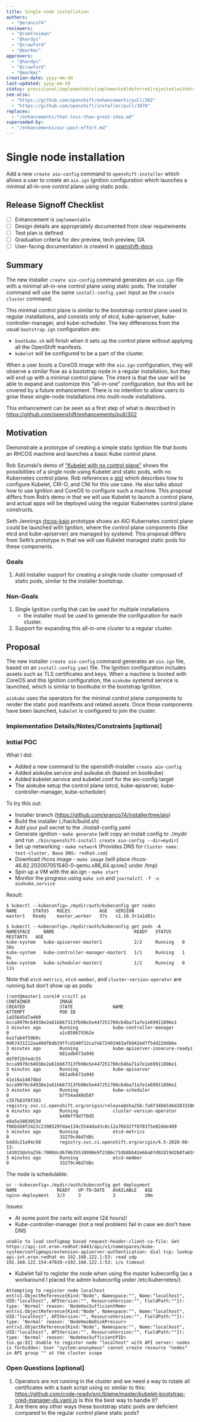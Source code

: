 ```yaml
---
title: Single node installation
authors:
  - "@eranco74"
reviewers:
  - "@romfreiman"
  - "@hardys"
  - "@crawford"
  - "@markmc"
approvers:
  - "@hardys"
  - "@crawford"
  - "@markmc"
creation-date: yyyy-mm-dd
last-updated: yyyy-mm-dd
status: provisional|implementable|implemented|deferred|rejected|withdrawn|replaced
see-also:
  - "https://github.com/openshift/enhancements/pull/302"
  - "https://github.com/openshift/installer/pull/3978"
replaces:
  - "/enhancements/that-less-than-great-idea.md"
superseded-by:
  - "/enhancements/our-past-effort.md"
---
```



# Single node installation

Add a new `create aio-config` command to `openshift-installer` which
allows a user to create an `aio.ign` Ignition configuration which
launches a minimal all-in-one control plane using static pods.

## Release Signoff Checklist

- [ ] Enhancement is `implementable`
- [ ] Design details are appropriately documented from clear requirements
- [ ] Test plan is defined
- [ ] Graduation criteria for dev preview, tech preview, GA
- [ ] User-facing documentation is created in [openshift-docs](https://github.com/openshift/openshift-docs/)

## Summary

The new installer `create aio-config` command generates an `aio.ign`
file with a minimal all-in-one control plane using static pods. The
installer command will use the same `install-config.yaml` input as the
`create cluster` command.

This minimal control plane is similar to the bootstrap control plane
used in regular installations, and consists only of etcd,
kube-apiserver, kube-controller-manager, and kube-scheduler. The key
differences from the usual `bootstrap.ign` configuration are:

- `bootkube.sh` will finish when it sets up the control plane without
  applying all the OpenShift manifests.
- `kubelet` will be configured to be a part of the cluster.

When a user boots a CoreOS image with the `aio.ign` configuration,
they will observe a similar flow as a bootstrap node in a regular
installation, but they will end up with a minimal control plane. The
intent is that the user will be able to expand and customize this
"all-in-one" configuration, but this will be covered by a future
enhancement. There is no intention to allow users to grow these
single-node installations into multi-node installations.

This enhancement can be seen as a first step of what is described in
https://github.com/openshift/enhancements/pull/302

## Motivation

Demonstrate a prototype of creating a simple static Ignition file that
boots an RHCOS machine and launches a basic Kube control plane.

Rob Szumski’s demo of [“Kubelet with no control
plane"](https://developers.redhat.com/devnation/tech-talks/kubelet-no-masters)
shows the possibilities of a single node using Kubelet and static
pods, with no Kubernetes control plane. Rob references a
[gist](https://gist.github.com/dmesser/ffa556788660a7d23999427be4797d38)
which describes how to configure Kubelet, CRI-O, and CNI for this use
case. He also talks about how to use Ignition and CoreOS to configure
such a machine. This proposal differs from Rob’s demo in that we will
use Kubelet to launch a control plane, and actual apps will be
deployed using the regular Kubernetes control plane constructs.

Seth Jennings [rhcos-kaio](https://github.com/sjenning/rhcos-kaio)
prototype shows an AIO Kubernetes control plane could be launched with
Ignition, where the control plane components (like etcd and
kube-apiserver) are managed by systemd. This proposal differs from
Seth’s prototype in that we will use Kubelet managed static pods for
these components.

### Goals

1. Add installer support for creating a single node cluster composed
   of static pods, similar to the installer bootstrap.

### Non-Goals

1. Single Ignition config that can be used for multiple installations
   - the installer must be used to generate the configuration for each
  cluster.
2. Support for expanding this all-in-one cluster to a regular cluster.

## Proposal

The new installer `create aio-config` command generates an `aio.ign`
file, based on an `install-config.yaml` file. The Ignition
configuration includes assets such as TLS certificates and keys. When
a machine is booted with CoreOS and this Ignition configuration, the
`aiokube` systemd service is launched, which is similar to bootkube in
the bootstrap Ignition.

`aiokube` uses the operators for the minimal control plane components
to render the static pod manifests and related assets. Once those
components have been launched, `kubelet` is configured to join the
cluster.


### Implementation Details/Notes/Constraints [optional]

### Initial POC

What I did:
- Added a new command to the openshift-installer `create aio-config`
- Added aiokube.service and auikube.sh (based on bootkube)
- Added kubelet.service and kubelet.conf for the aio-config target 
- The aiokube setup the control plane (etcd, kube-apiserver, kube-controller-manager, kube-scheduler)

To try this out:
- Installer branch (https://github.com/eranco74/installer/tree/aio)
- Build the installer (./hack/build.sh)
- Add your pull secret to the ./install-config.yaml
- Generate ignition - `make generate` (will copy an install config to ./mydir and run `./bin/openshift-install create aio-config --dir=mydir`)
- Set up networking - `make network` (Provides DNS for `Cluster name: test-cluster, Base DNS: redhat.com`)
- Download rhcos image - `make image` (will place rhcos-46.82.202007051540-0-qemu.x86_64.qcow2 under /tmp)
- Spin up a VM with the aio.ign - `make start`
- Monitor the progress using `make ssh` and `journalctl -f -u aiokube.service`

Result:

```
$ kubectl --kubeconfig=./mydir/auth/kubeconfig get nodes 
NAME      STATUS   ROLES           AGE   VERSION
master1   Ready    master,worker   37s   v1.18.3+1a1d81c

$ kubectl --kubeconfig=./mydir/auth/kubeconfig get pods -A
NAMESPACE     NAME                              READY   STATUS    RESTARTS   AGE
kube-system   kube-apiserver-master1            2/2     Running   0          30s
kube-system   kube-controller-manager-master1   1/1     Running   1          9s
kube-system   kube-scheduler-master1            1/1     Running   0          11s

```

Note that `etcd-metrics`, `etcd-member`, and `cluster-version-operator` are running but don’t show up as pods:

```
[root@master1 core]# crictl ps
CONTAINER           IMAGE                                                                                                                                CREATED             STATE               NAME                             ATTEMPT             POD ID
1a55645d7a460       bcca9970c64938e2a61bb67313fb98e5e447251708cb4ba71a7e1e69911896e1                                                                     3 minutes ago       Running             kube-controller-manager          0                   a1c059679362e
6a1fab4f5960c       0d67431212aa49df6db29ffcd340f32ca7eb72403463afb942ed7f54d22ddb6e                                                                     3 minutes ago       Running             kube-apiserver-insecure-readyz   0                   681adb673a945
ddf0f2bfedc55       bcca9970c64938e2a61bb67313fb98e5e447251708cb4ba71a7e1e69911896e1                                                                     3 minutes ago       Running             kube-apiserver                   0                   681adb673a945
41e16a14674bd       bcca9970c64938e2a61bb67313fb98e5e447251708cb4ba71a7e1e69911896e1                                                                     3 minutes ago       Running             kube-scheduler                   0                   b7f54ad48d58f
c357b83f8f303       registry.svc.ci.openshift.org/origin/release@sha256:7a9734b654bd2831586a616cba34fab7cba5e250bb12d1c22714fa775fb710d7                 4 minutes ago       Running             cluster-version-operator         0                   b406ff9d7f0d5
e8a5e3883053d       f06b568f2423c2398529fdae134c5544da43c8c12a76b32ff878375e82dde489                                                                     5 minutes ago       Running             etcd-metrics                     0                   33279c46d7d8c
bdddc21a94c98       registry.svc.ci.openshift.org/origin/4.5-2020-08-13-143015@sha256:7000dcd670635518998e9f2386c71db8bb42e66a07d92d19d2b0fa659c3f4dfc   5 minutes ago       Running             etcd-member                      0                   33279c46d7d8c
```

The node is schedulable:

```
oc --kubeconfig=./mydir/auth/kubeconfig get deployment
NAME               READY   UP-TO-DATE   AVAILABLE   AGE
nginx-deployment   3/3     3            3           30m
```

Issues:

- At some point the certs will expire (24 hours)!
- Kube-controller-manager (not a real problem) fail in case we don’t have DNS
```
unable to load configmap based request-header-client-ca-file: Get https://api-int.eran.redhat:6443/api/v1/namespaces/kube-system/configmaps/extension-apiserver-authentication: dial tcp: lookup api-int.eran.redhat on 192.168.122.1:53: read udp 192.168.122.154:47020->192.168.122.1:53: i/o timeout
```
- Kubelet fail to register the node when using the master kubeconfig (as a workaround I placed the admin kubeconfig under /etc/kubernetes/)
```
Attempting to register node localhost
ent(v1.ObjectReference{Kind:"Node", Namespace:"", Name:"localhost", UID:"localhost", APIVersion:"", ResourceVersion:"", FieldPath:""}): type: 'Normal' reason: 'NodeHasSufficientMem>
ent(v1.ObjectReference{Kind:"Node", Namespace:"", Name:"localhost", UID:"localhost", APIVersion:"", ResourceVersion:"", FieldPath:""}): type: 'Normal' reason: 'NodeHasNoDiskPressur>
ent(v1.ObjectReference{Kind:"Node", Namespace:"", Name:"localhost", UID:"localhost", APIVersion:"", ResourceVersion:"", FieldPath:""}): type: 'Normal' reason: 'NodeHasSufficientPID>
tus.go:92] Unable to register node "localhost" with API server: nodes is forbidden: User "system:anonymous" cannot create resource "nodes" in API group "" at the cluster scope
```

### Open Questions [optional]

1. Operators are not running in the cluster and we need a way to rotate all certificates with a bash script using oc similar to this:
   https://github.com/code-ready/snc/blame/master/kubelet-bootstrap-cred-manager-ds.yaml.in
   Is this the best way to handle it?
2. Are there any other ways these bootstrap static pods are deficient compared to the regular control plane static pods?
